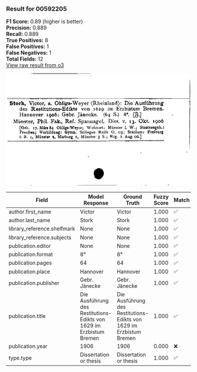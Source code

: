 ### Result for 00592205
**F1 Score:** 0.89 (higher is better)<br>**Precision:** 0.889<br>**Recall:** 0.889<br>**True Positives:** 8<br>**False Positives:** 1<br>**False Negatives:** 1<br>**Total Fields:** 12<br>[View raw result from o3](https://github.com/RISE-UNIBAS/humanities_data_benchmark/blob/main/results/2025-10-01/T0168/request_T0168_00592205.json)

<img src="https://github.com/RISE-UNIBAS/humanities_data_benchmark/blob/main/benchmarks/zettelkatalog/images/00592205.jpg?raw=true" alt="00592205" width="600px">

| Field | Model Response | Ground Truth | Fuzzy Score | Match |
|-------|----------------|--------------|-------------|-------|
| author.first_name | Victor | Victor | 1.000 | ✅ |
| author.last_name | Stork | Stork | 1.000 | ✅ |
| library_reference.shelfmark | None | None | 1.000 | ✅ |
| library_reference.subjects | None | None | 1.000 | ✅ |
| publication.editor | None | None | 1.000 | ✅ |
| publication.format | 8° | 8° | 1.000 | ✅ |
| publication.pages | 64 | 64 | 1.000 | ✅ |
| publication.place | Hannover | Hannover | 1.000 | ✅ |
| publication.publisher | Gebr. Jänecke | Gebr. Jänecke | 1.000 | ✅ |
| publication.title | Die Ausführung des Restitutions-Edikts von 1629 im Erzbistum Bremen | Die Ausführung des Restitutions-Edikts von 1629 im Erzbistum Bremen | 1.000 | ✅ |
| publication.year | 1906 | 1906 | 0.000 | ❌ |
| type.type | Dissertation or thesis | Dissertation or thesis | 1.000 | ✅ |
